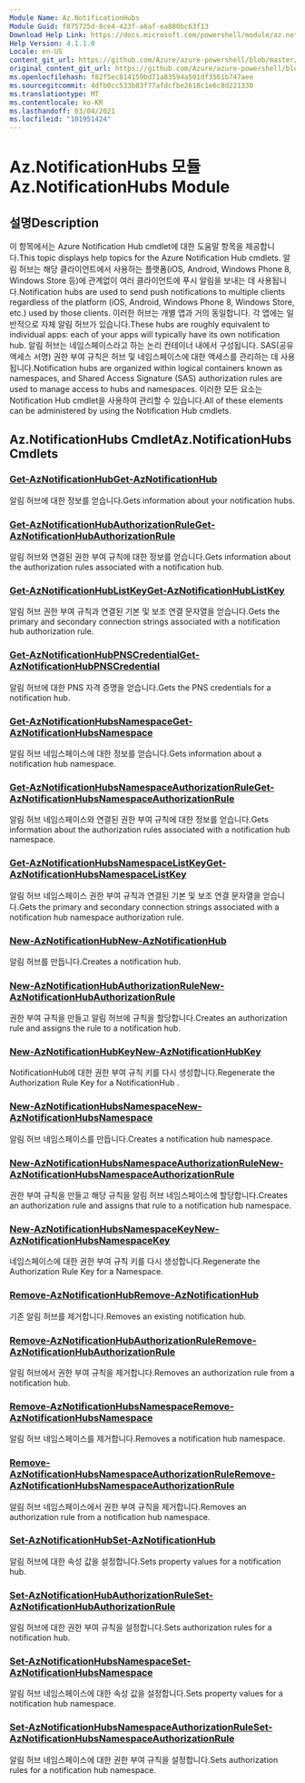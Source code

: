 ```yaml
---
Module Name: Az.NotificationHubs
Module Guid: f875725d-8ce4-423f-a6af-ea880bc63f13
Download Help Link: https://docs.microsoft.com/powershell/module/az.notificationhubs
Help Version: 4.1.1.0
Locale: en-US
content_git_url: https://github.com/Azure/azure-powershell/blob/master/src/NotificationHubs/NotificationHubs/help/Az.NotificationHubs.md
original_content_git_url: https://github.com/Azure/azure-powershell/blob/master/src/NotificationHubs/NotificationHubs/help/Az.NotificationHubs.md
ms.openlocfilehash: f82f5ec814159bd71a83594a501df3561b747aee
ms.sourcegitcommit: 4dfb0cc533b83f77afdcfbe2618c1e6c8d221330
ms.translationtype: MT
ms.contentlocale: ko-KR
ms.lasthandoff: 03/04/2021
ms.locfileid: "101951424"
---
```

# <span data-ttu-id="496d8-101">Az.NotificationHubs 모듈</span><span class="sxs-lookup"><span data-stu-id="496d8-101">Az.NotificationHubs Module</span></span>
## <span data-ttu-id="496d8-102">설명</span><span class="sxs-lookup"><span data-stu-id="496d8-102">Description</span></span>
<span data-ttu-id="496d8-103">이 항목에서는 Azure Notification Hub cmdlet에 대한 도움말 항목을 제공합니다.</span><span class="sxs-lookup"><span data-stu-id="496d8-103">This topic displays help topics for the Azure Notification Hub cmdlets.</span></span> <span data-ttu-id="496d8-104">알림 허브는 해당 클라이언트에서 사용하는 플랫폼(iOS, Android, Windows Phone 8, Windows Store 등)에 관계없이 여러 클라이언트에 푸시 알림을 보내는 데 사용됩니다.</span><span class="sxs-lookup"><span data-stu-id="496d8-104">Notification hubs are used to send push notifications to multiple clients regardless of the platform (iOS, Android, Windows Phone 8, Windows Store, etc.) used by those clients.</span></span> <span data-ttu-id="496d8-105">이러한 허브는 개별 앱과 거의 동일합니다. 각 앱에는 일반적으로 자체 알림 허브가 있습니다.</span><span class="sxs-lookup"><span data-stu-id="496d8-105">These hubs are roughly equivalent to individual apps: each of your apps will typically have its own notification hub.</span></span> <span data-ttu-id="496d8-106">알림 허브는 네임스페이스라고 하는 논리 컨테이너 내에서 구성됩니다. SAS(공유 액세스 서명) 권한 부여 규칙은 허브 및 네임스페이스에 대한 액세스를 관리하는 데 사용됩니다.</span><span class="sxs-lookup"><span data-stu-id="496d8-106">Notification hubs are organized within logical containers known as namespaces, and Shared Access Signature (SAS) authorization rules are used to manage access to hubs and namespaces.</span></span> <span data-ttu-id="496d8-107">이러한 모든 요소는 Notification Hub cmdlet을 사용하여 관리할 수 있습니다.</span><span class="sxs-lookup"><span data-stu-id="496d8-107">All of these elements can be administered by using the Notification Hub cmdlets.</span></span>

## <span data-ttu-id="496d8-108">Az.NotificationHubs Cmdlet</span><span class="sxs-lookup"><span data-stu-id="496d8-108">Az.NotificationHubs Cmdlets</span></span>
### [<span data-ttu-id="496d8-109">Get-AzNotificationHub</span><span class="sxs-lookup"><span data-stu-id="496d8-109">Get-AzNotificationHub</span></span>](Get-AzNotificationHub.md)
<span data-ttu-id="496d8-110">알림 허브에 대한 정보를 얻습니다.</span><span class="sxs-lookup"><span data-stu-id="496d8-110">Gets information about your notification hubs.</span></span>

### [<span data-ttu-id="496d8-111">Get-AzNotificationHubAuthorizationRule</span><span class="sxs-lookup"><span data-stu-id="496d8-111">Get-AzNotificationHubAuthorizationRule</span></span>](Get-AzNotificationHubAuthorizationRule.md)
<span data-ttu-id="496d8-112">알림 허브와 연결된 권한 부여 규칙에 대한 정보를 얻습니다.</span><span class="sxs-lookup"><span data-stu-id="496d8-112">Gets information about the authorization rules associated with a notification hub.</span></span>

### [<span data-ttu-id="496d8-113">Get-AzNotificationHubListKey</span><span class="sxs-lookup"><span data-stu-id="496d8-113">Get-AzNotificationHubListKey</span></span>](Get-AzNotificationHubListKey.md)
<span data-ttu-id="496d8-114">알림 허브 권한 부여 규칙과 연결된 기본 및 보조 연결 문자열을 얻습니다.</span><span class="sxs-lookup"><span data-stu-id="496d8-114">Gets the primary and secondary connection strings associated with a notification hub authorization rule.</span></span>

### [<span data-ttu-id="496d8-115">Get-AzNotificationHubPNSCredential</span><span class="sxs-lookup"><span data-stu-id="496d8-115">Get-AzNotificationHubPNSCredential</span></span>](Get-AzNotificationHubPNSCredential.md)
<span data-ttu-id="496d8-116">알림 허브에 대한 PNS 자격 증명을 얻습니다.</span><span class="sxs-lookup"><span data-stu-id="496d8-116">Gets the PNS credentials for a notification hub.</span></span>

### [<span data-ttu-id="496d8-117">Get-AzNotificationHubsNamespace</span><span class="sxs-lookup"><span data-stu-id="496d8-117">Get-AzNotificationHubsNamespace</span></span>](Get-AzNotificationHubsNamespace.md)
<span data-ttu-id="496d8-118">알림 허브 네임스페이스에 대한 정보를 얻습니다.</span><span class="sxs-lookup"><span data-stu-id="496d8-118">Gets information about a notification hub namespace.</span></span>

### [<span data-ttu-id="496d8-119">Get-AzNotificationHubsNamespaceAuthorizationRule</span><span class="sxs-lookup"><span data-stu-id="496d8-119">Get-AzNotificationHubsNamespaceAuthorizationRule</span></span>](Get-AzNotificationHubsNamespaceAuthorizationRule.md)
<span data-ttu-id="496d8-120">알림 허브 네임스페이스와 연결된 권한 부여 규칙에 대한 정보를 얻습니다.</span><span class="sxs-lookup"><span data-stu-id="496d8-120">Gets information about the authorization rules associated with a notification hub namespace.</span></span>

### [<span data-ttu-id="496d8-121">Get-AzNotificationHubsNamespaceListKey</span><span class="sxs-lookup"><span data-stu-id="496d8-121">Get-AzNotificationHubsNamespaceListKey</span></span>](Get-AzNotificationHubsNamespaceListKey.md)
<span data-ttu-id="496d8-122">알림 허브 네임스페이스 권한 부여 규칙과 연결된 기본 및 보조 연결 문자열을 얻습니다.</span><span class="sxs-lookup"><span data-stu-id="496d8-122">Gets the primary and secondary connection strings associated with a notification hub namespace authorization rule.</span></span>

### [<span data-ttu-id="496d8-123">New-AzNotificationHub</span><span class="sxs-lookup"><span data-stu-id="496d8-123">New-AzNotificationHub</span></span>](New-AzNotificationHub.md)
<span data-ttu-id="496d8-124">알림 허브를 만듭니다.</span><span class="sxs-lookup"><span data-stu-id="496d8-124">Creates a notification hub.</span></span>

### [<span data-ttu-id="496d8-125">New-AzNotificationHubAuthorizationRule</span><span class="sxs-lookup"><span data-stu-id="496d8-125">New-AzNotificationHubAuthorizationRule</span></span>](New-AzNotificationHubAuthorizationRule.md)
<span data-ttu-id="496d8-126">권한 부여 규칙을 만들고 알림 허브에 규칙을 할당합니다.</span><span class="sxs-lookup"><span data-stu-id="496d8-126">Creates an authorization rule and assigns the rule to a notification hub.</span></span>

### [<span data-ttu-id="496d8-127">New-AzNotificationHubKey</span><span class="sxs-lookup"><span data-stu-id="496d8-127">New-AzNotificationHubKey</span></span>](New-AzNotificationHubKey.md)
<span data-ttu-id="496d8-128">NotificationHub에 대한 권한 부여 규칙 키를 다시 생성합니다.</span><span class="sxs-lookup"><span data-stu-id="496d8-128">Regenerate the Authorization Rule Key for a NotificationHub .</span></span>

### [<span data-ttu-id="496d8-129">New-AzNotificationHubsNamespace</span><span class="sxs-lookup"><span data-stu-id="496d8-129">New-AzNotificationHubsNamespace</span></span>](New-AzNotificationHubsNamespace.md)
<span data-ttu-id="496d8-130">알림 허브 네임스페이스를 만듭니다.</span><span class="sxs-lookup"><span data-stu-id="496d8-130">Creates a notification hub namespace.</span></span>

### [<span data-ttu-id="496d8-131">New-AzNotificationHubsNamespaceAuthorizationRule</span><span class="sxs-lookup"><span data-stu-id="496d8-131">New-AzNotificationHubsNamespaceAuthorizationRule</span></span>](New-AzNotificationHubsNamespaceAuthorizationRule.md)
<span data-ttu-id="496d8-132">권한 부여 규칙을 만들고 해당 규칙을 알림 허브 네임스페이스에 할당합니다.</span><span class="sxs-lookup"><span data-stu-id="496d8-132">Creates an authorization rule and assigns that rule to a notification hub namespace.</span></span>

### [<span data-ttu-id="496d8-133">New-AzNotificationHubsNamespaceKey</span><span class="sxs-lookup"><span data-stu-id="496d8-133">New-AzNotificationHubsNamespaceKey</span></span>](New-AzNotificationHubsNamespaceKey.md)
<span data-ttu-id="496d8-134">네임스페이스에 대한 권한 부여 규칙 키를 다시 생성합니다.</span><span class="sxs-lookup"><span data-stu-id="496d8-134">Regenerate the Authorization Rule Key for a Namespace.</span></span>

### [<span data-ttu-id="496d8-135">Remove-AzNotificationHub</span><span class="sxs-lookup"><span data-stu-id="496d8-135">Remove-AzNotificationHub</span></span>](Remove-AzNotificationHub.md)
<span data-ttu-id="496d8-136">기존 알림 허브를 제거합니다.</span><span class="sxs-lookup"><span data-stu-id="496d8-136">Removes an existing notification hub.</span></span>

### [<span data-ttu-id="496d8-137">Remove-AzNotificationHubAuthorizationRule</span><span class="sxs-lookup"><span data-stu-id="496d8-137">Remove-AzNotificationHubAuthorizationRule</span></span>](Remove-AzNotificationHubAuthorizationRule.md)
<span data-ttu-id="496d8-138">알림 허브에서 권한 부여 규칙을 제거합니다.</span><span class="sxs-lookup"><span data-stu-id="496d8-138">Removes an authorization rule from a notification hub.</span></span>

### [<span data-ttu-id="496d8-139">Remove-AzNotificationHubsNamespace</span><span class="sxs-lookup"><span data-stu-id="496d8-139">Remove-AzNotificationHubsNamespace</span></span>](Remove-AzNotificationHubsNamespace.md)
<span data-ttu-id="496d8-140">알림 허브 네임스페이스를 제거합니다.</span><span class="sxs-lookup"><span data-stu-id="496d8-140">Removes a notification hub namespace.</span></span>

### [<span data-ttu-id="496d8-141">Remove-AzNotificationHubsNamespaceAuthorizationRule</span><span class="sxs-lookup"><span data-stu-id="496d8-141">Remove-AzNotificationHubsNamespaceAuthorizationRule</span></span>](Remove-AzNotificationHubsNamespaceAuthorizationRule.md)
<span data-ttu-id="496d8-142">알림 허브 네임스페이스에서 권한 부여 규칙을 제거합니다.</span><span class="sxs-lookup"><span data-stu-id="496d8-142">Removes an authorization rule from a notification hub namespace.</span></span>

### [<span data-ttu-id="496d8-143">Set-AzNotificationHub</span><span class="sxs-lookup"><span data-stu-id="496d8-143">Set-AzNotificationHub</span></span>](Set-AzNotificationHub.md)
<span data-ttu-id="496d8-144">알림 허브에 대한 속성 값을 설정합니다.</span><span class="sxs-lookup"><span data-stu-id="496d8-144">Sets property values for a notification hub.</span></span>

### [<span data-ttu-id="496d8-145">Set-AzNotificationHubAuthorizationRule</span><span class="sxs-lookup"><span data-stu-id="496d8-145">Set-AzNotificationHubAuthorizationRule</span></span>](Set-AzNotificationHubAuthorizationRule.md)
<span data-ttu-id="496d8-146">알림 허브에 대한 권한 부여 규칙을 설정합니다.</span><span class="sxs-lookup"><span data-stu-id="496d8-146">Sets authorization rules for a notification hub.</span></span>

### [<span data-ttu-id="496d8-147">Set-AzNotificationHubsNamespace</span><span class="sxs-lookup"><span data-stu-id="496d8-147">Set-AzNotificationHubsNamespace</span></span>](Set-AzNotificationHubsNamespace.md)
<span data-ttu-id="496d8-148">알림 허브 네임스페이스에 대한 속성 값을 설정합니다.</span><span class="sxs-lookup"><span data-stu-id="496d8-148">Sets property values for a notification hub namespace.</span></span>

### [<span data-ttu-id="496d8-149">Set-AzNotificationHubsNamespaceAuthorizationRule</span><span class="sxs-lookup"><span data-stu-id="496d8-149">Set-AzNotificationHubsNamespaceAuthorizationRule</span></span>](Set-AzNotificationHubsNamespaceAuthorizationRule.md)
<span data-ttu-id="496d8-150">알림 허브 네임스페이스에 대한 권한 부여 규칙을 설정합니다.</span><span class="sxs-lookup"><span data-stu-id="496d8-150">Sets authorization rules for a notification hub namespace.</span></span>

